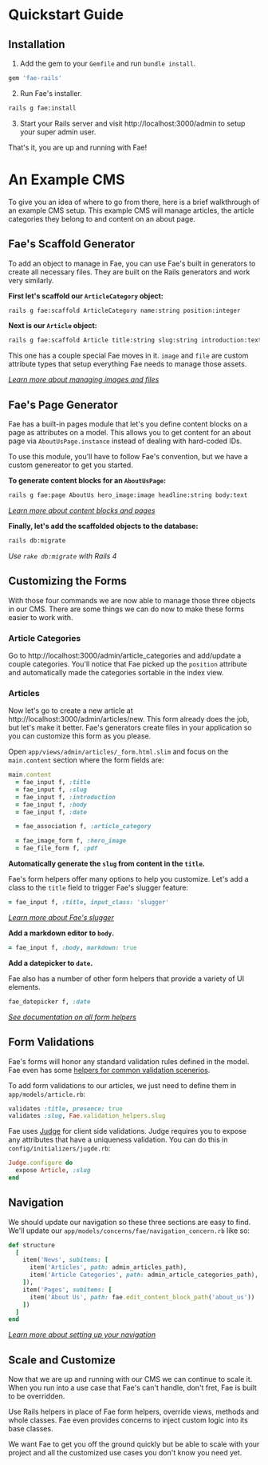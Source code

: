 # Quickstart Guide

## Installation

1) Add the gem to your `Gemfile` and run `bundle install`.

```ruby
gem 'fae-rails'
```

2) Run Fae's installer.

```bash
rails g fae:install
```

3) Start your Rails server and visit http://localhost:3000/admin to setup your super admin user.

That's it, you are up and running with Fae!

# An Example CMS

To give you an idea of where to go from there, here is a brief walkthrough of an example CMS setup. This example CMS will manage articles, the article categories they belong to and content on an about page.

## Fae's Scaffold Generator

To add an object to manage in Fae, you can use Fae's built in generators to create all necessary files. They are built on the Rails generators and work very similarly.

**First let's scaffold our `ArticleCategory` object:**

```bash
rails g fae:scaffold ArticleCategory name:string position:integer
```

**Next is our `Article` object:**

```bash
rails g fae:scaffold Article title:string slug:string introduction:text body:text date:date hero_image:image pdf:file article_category:references
```

This one has a couple special Fae moves in it. `image` and `file` are custom attribute types that setup everything Fae needs to manage those assets.

_[Learn more about managing images and files](https://www.faecms.com/documentation/tutorials-image_and_files)_

## Fae's Page Generator

Fae has a built-in pages module that let's you define content blocks on a page as attributes on a model. This allows you to get content for an about page via `AboutUsPage.instance` instead of dealing with hard-coded IDs.

To use this module, you'll have to follow Fae's convention, but we have a custom genereator to get you started.

**To generate content blocks for an `AboutUsPage`:**

```bash
rails g fae:page AboutUs hero_image:image headline:string body:text
```

_[Learn more about content blocks and pages](https://www.faecms.com/documentation/topics-pages)_

**Finally, let's add the scaffolded objects to the database:**

```bash
rails db:migrate
```

_Use `rake db:migrate` with Rails 4_

## Customizing the Forms

With those four commands we are now able to manage those three objects in our CMS. There are some things we can do now to make these forms easier to work with.

### Article Categories

Go to http://localhost:3000/admin/article_categories and add/update a couple categories. You'll notice that Fae picked up the `position` attribute and automatically made the categories sortable in the index view.

### Articles

Now let's go to create a new article at http://localhost:3000/admin/articles/new. This form already does the job, but let's make it better. Fae's generators create files in your application so you can customize this form as you please.

Open `app/views/admin/articles/_form.html.slim` and focus on the `main.content` section where the form fields are:

```ruby
main.content
  = fae_input f, :title
  = fae_input f, :slug
  = fae_input f, :introduction
  = fae_input f, :body
  = fae_input f, :date

  = fae_association f, :article_category

  = fae_image_form f, :hero_image
  = fae_file_form f, :pdf
```

**Automatically generate the `slug` from content in the `title`.**

Fae's form helpers offer many options to help you customize. Let's add a class to the `title` field to trigger Fae's slugger feature:

```ruby
= fae_input f, :title, input_class: 'slugger'
```

_[Learn more about Fae's slugger](https://www.faecms.com/documentation/features-slugger)_

**Add a markdown editor to `body`.**

```ruby
= fae_input f, :body, markdown: true
```

**Add a datepicker to `date`.**

Fae also has a number of other form helpers that provide a variety of UI elements.

```ruby
fae_datepicker f, :date
```

_[See documentation on all form helpers](https://www.faecms.com/documentation/helpers-form_helpers)_

## Form Validations

Fae's forms will honor any standard validation rules defined in the model. Fae even has some [helpers for common validation scenerios](https://www.faecms.com/documentation/topics-models#validation).

To add form validations to our articles, we just need to define them in `app/models/article.rb`:

```ruby
validates :title, presence: true
validates :slug, Fae.validation_helpers.slug
```

Fae uses [Judge](https://github.com/joecorcoran/judge) for client side validations. Judge requires you to expose any attributes that have a uniqueness validation. You can do this in `config/initializers/jugde.rb`:

```ruby
Judge.configure do
  expose Article, :slug
end
```

## Navigation

We should update our navigation so these three sections are easy to find. We'll update our `app/models/concerns/fae/navigation_concern.rb` like so:

```ruby
def structure
  [
    item('News', subitems: [
      item('Articles', path: admin_articles_path),
      item('Article Categories', path: admin_article_categories_path),
    ]),
    item('Pages', subitems: [
      item('About Us', path: fae.edit_content_block_path('about_us'))
    ])
  ]
end
```

_[Learn more about setting up your navigation](https://www.faecms.com/documentation/topics-navigation_setup)_

## Scale and Customize

Now that we are up and running with our CMS we can continue to scale it. When you run into a use case that Fae's can't handle, don't fret, Fae is built to be overridden.

Use Rails helpers in place of Fae form helpers, override views, methods and whole classes. Fae even provides concerns to inject custom logic into its base classes.

We want Fae to get you off the ground quickly but be able to scale with your project and all the customized use cases you don't know you need yet.
